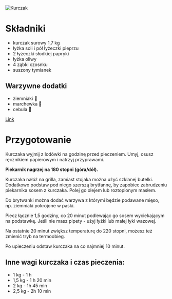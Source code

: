 ![Kurczak](https://cdn.aniagotuje.com/pictures/articles/2015/12/644982-v-1080x1080.jpg)
# Składniki
- kurczak surowy 1,7 kg
- łyżka soli i pół łyżeczki pieprzu
- 2 łyżeczki słodkiej papryki
- łyżka oliwy
- 4 ząbki czosnku
- suszony tymianek
## Warzywne dodatki
- ziemniaki 🥔
- marchewka 🥕
- cebula 🧅

[Link](https://aniagotuje.pl/przepis/kurczak-pieczony-najprostszy)
# Przygotowanie
Kurczaka wyjmij z lodówki na godzinę przed pieczeniem. Umyj, osusz ręcznikiem papierowym i natrzyj przyprawami.

__Piekarnik nagrzej na 180 stopni (góra/dół).__

Kurczaka nałóż na grilla, zamiast stojaka można użyć szklanej butelki. Dodatkowo podstaw pod niego szerszą brytfannę, by zapobiec zabrudzeniu piekarnika sosem z kurczaka. Polej go olejem lub roztopionym masłem.

Do brytwanki można dodać warzywa z którymi będzie podawane mięso, np. ziemniaki pokrojone w paski.

Piecz łącznie 1,5 godziny, co 20 minut podlewając go sosem wyciekającym na podstawkę. Jeśli nie masz pipety - użyj łyżki lub małej łyki wazowej.

Na ostatnie 20 minut zwiększ temperaturę do 220 stopni, możesz też zmienić tryb na termoobieg.

Po upieczeniu odstaw kurczaka na co najmniej 10 minut.
## Inne wagi kurczaka i czas pieczenia:
- 1 kg - 1 h
- 1,5 kg - 1 h 20 min
- 2 kg - 1h 45 min
- 2,5 kg - 2h 10 min